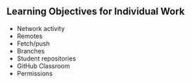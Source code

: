 ## Learning Objectives for Individual Work

* Network activity
* Remotes
* Fetch/push
* Branches
* Student repositories
* GitHub Classroom
* Permissions